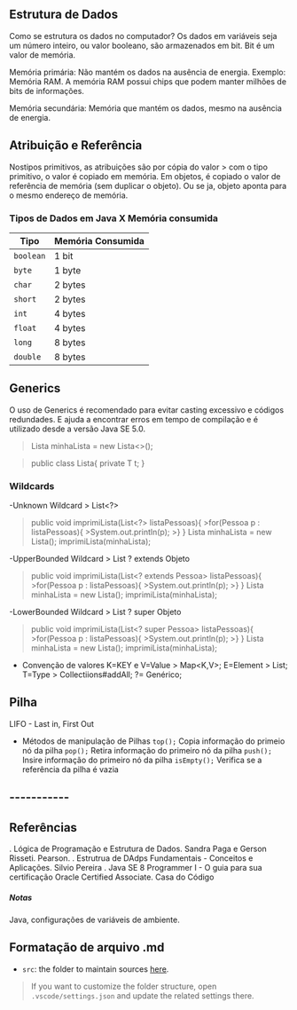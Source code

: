 ## Estrutura de Dados

Como se estrutura os dados no computador?
Os dados em variáveis seja um número inteiro, ou valor booleano, são armazenados em bit. Bit é um valor de memória.

Memória primária: Não mantém os dados na ausência de energia. Exemplo: Memória RAM. A memória RAM possui chips que podem manter milhões de bits de informações. 

Memória secundária: Memória que mantém os dados, mesmo na ausência de energia.

## Atribuição e Referência

Nostipos primitivos, as atribuições são por cópia do valor > com o tipo primitivo, o valor é copiado em memória.
Em objetos, é copiado o valor de referência de memória (sem duplicar o objeto). Ou se ja, objeto aponta para o mesmo endereço de memória.

### Tipos de Dados em Java X Memória consumida

| Tipo | Memória Consumida |
| --- | --- |
| `boolean` | 1 bit |
| `byte` | 1 byte |
| `char` | 2 bytes |
| `short` | 2 bytes |
| `int` | 4 bytes |
| `float` | 4 bytes |
| `long` | 8 bytes |
| `double` | 8 bytes |

## Generics
O uso de Generics é recomendado para evitar casting excessivo e códigos redundades. E ajuda a encontrar erros em tempo de compilação e é utilizado desde a versão Java SE 5.0.
>Lista<String> minhaLista = new Lista<>();

>public class Lista<T>{
>    private T t;
>}
### Wildcards

-Unknown Wildcard > List<?>
>public void imprimiLista(List<?> listaPessoas){
    >for(Pessoa p : listaPessoas){
        >System.out.println(p);
    >}
>}
>Lista<Aluno> minhaLista = new Lista<Aluno>();
>imprimiLista(minhaLista);

-UpperBounded Wildcard > List ? extends Objeto
>public void imprimiLista(List<? extends Pessoa> listaPessoas){
    >for(Pessoa p : listaPessoas){
        >System.out.println(p);
    >}
>}
>Lista<Aluno> minhaLista = new Lista<Aluno>();
>imprimiLista(minhaLista);

-LowerBounded Wildcard > List ? super Objeto
>public void imprimiLista(List<? super Pessoa> listaPessoas){
    >for(Pessoa p : listaPessoas){
        >System.out.println(p);
    >}
>}
>Lista<Aluno> minhaLista = new Lista<Aluno>();
>imprimiLista(minhaLista);

- Convenção de valores
K=KEY e V=Value > Map<K,V>;
E=Element > List<E>;
T=Type > Collectiions#addAll;
?= Genérico;
## Pilha
LIFO - Last in, First Out
- Métodos de manipulação de Pilhas
`top();` Copia informação do primeio nó da pilha 
`pop();` Retira informação do primeiro nó da pilha
`push();` Insire informação do primeiro nó da pilha
`isEmpty();` Verifica se a referência da pilha é vazia
## -----------
## Referências
. Lógica de Programação e Estrutura de Dados. Sandra Paga e Gerson Risseti. Pearson.
. Estrutrua de DAdps Fundamentais - Conceitos e Aplicações. Silvio Pereira
. Java SE 8 Programmer I - O guia para sua certificação Oracle Certified Associate. Casa do Código


##### Notas
Java, configurações de variáveis de ambiente.

## Formatação de arquivo .md

- `src`: the folder to maintain sources
[here](https://github.com/deisekinsk/condicionalJava).
> If you want to customize the folder structure, open `.vscode/settings.json` and update the related settings there.
